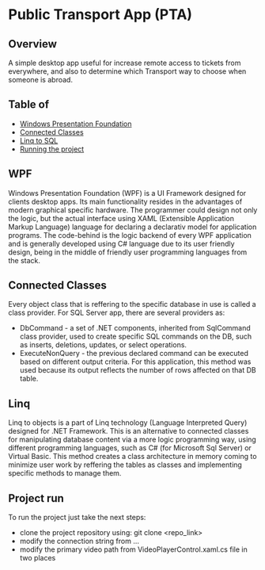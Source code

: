 
# Public Transport App (PTA)

## Overview
A simple desktop app useful for increase remote access to tickets from everywhere, and also to determine which 
Transport way to choose when someone is abroad.

## Table of 

- [Windows Presentation Foundation](#WPF)
- [Connected Classes](#Connected-Classes)
- [Linq to SQL](#Linq)
- [Running the project](#Project-run)

## WPF
Windows Presentation Foundation (WPF) is a UI Framework designed for clients desktop apps. Its main functionality resides in the 
advantages of modern graphical specific hardware. The programmer could design not only the logic, but the actual interface using 
XAML (Extensible Application Markup Language) language for declaring a declarativ model for application programs.
The code-behind is the logic backend of every WPF application and is generally developed using C# language due to its user friendly 
design, being in the middle of friendly user programming languages from the stack.

## Connected Classes 
Every object class that is reffering to the specific database in use is called a class provider. For SQL Server app, there are several 
providers as:
- DbCommand - a set of .NET components, inherited from SqlCommand class provider, used to create specific SQL commands on the DB, such
as inserts, deletions, updates, or select operations.
- ExecuteNonQuery - the previous declared command can be executed based on different output criteria. For this application, this method
was used because its output reflects the number of rows affected on that DB table.

## Linq 
Linq to objects is a part of Linq technology (Language Interpreted Query) designed for .NET Framework. This is an alternative to
connected classes for manipulating database content via a more logic programming way, using different programming languages, such 
as C# (for Microsoft Sql Server) or Virtual Basic. This method creates a class architecture in memory coming to minimize user work
by reffering the tables as classes and implementing specific methods to manage them.

## Project run
To run the project just take the next steps:
- clone the project repository using: git clone <repo_link>
- modify the connection string from ...
- modify the primary video path from VideoPlayerControl.xaml.cs file in two places

